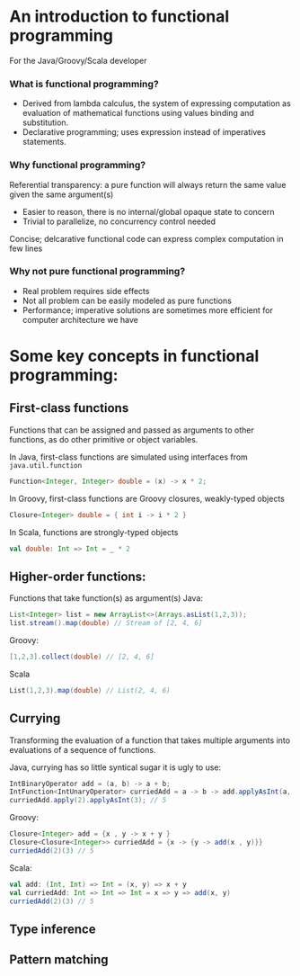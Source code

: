 # An introduction to functional programming
For the Java/Groovy/Scala developer

### What is functional programming?
* Derived from lambda calculus, the system of expressing computation as evaluation of mathematical functions using values binding and substitution.
* Declarative programming; uses expression instead of imperatives statements.

### Why functional programming?
Referential transparency: a pure function will always return the same value given the same argument(s)
* Easier to reason, there is no internal/global opaque state to concern
* Trivial to parallelize, no concurrency control needed

Concise; delcarative functional code can express complex computation in few lines

### Why not pure functional programming?
* Real problem requires side effects
* Not all problem can be easily modeled as pure functions
* Performance; imperative solutions are sometimes more efficient for computer architecture we have

# Some key concepts in functional programming:
## First-class functions
Functions that can be assigned and passed as arguments to other functions, as do other primitive or object variables.

In Java, first-class functions are simulated using interfaces from `java.util.function`
```java
Function<Integer, Integer> double = (x) -> x * 2;
```

In Groovy, first-class functions are Groovy closures, weakly-typed objects
```groovy
Closure<Integer> double = { int i -> i * 2 }
```

In Scala, functions are strongly-typed objects
```scala
val double: Int => Int = _ * 2
```

## Higher-order functions:
Functions that take function(s) as argument(s)
Java:
```java
List<Integer> list = new ArrayList<>(Arrays.asList(1,2,3));
list.stream().map(double) // Stream of [2, 4, 6]
```

Groovy:
```groovy
[1,2,3].collect(double) // [2, 4, 6] 
```

Scala
```scala
List(1,2,3).map(double) // List(2, 4, 6)
```
## Currying
Transforming the evaluation of a function that takes multiple arguments into evaluations of a sequence of functions.

Java, currying has so little syntical sugar it is ugly to use:
```java
IntBinaryOperator add = (a, b) -> a + b;
IntFunction<IntUnaryOperator> curriedAdd = a -> b -> add.applyAsInt(a, b);
curriedAdd.apply(2).applyAsInt(3); // 5
```

Groovy:
```groovy
Closure<Integer> add = {x , y -> x + y }
Closure<Closure<Integer>> curriedAdd = {x -> {y -> add(x , y)}}
curriedAdd(2)(3) // 5
```

Scala:
```scala
val add: (Int, Int) => Int = (x, y) => x + y
val curriedAdd: Int => Int => Int = x => y => add(x, y)
curriedAdd(2)(3) // 5
```

## Type inference

## Pattern matching
